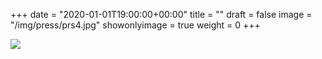 +++
date = "2020-01-01T19:00:00+00:00"
title = ""
draft = false
image = "/img/press/prs4.jpg"
showonlyimage = true
weight = 0
+++
<!--more-->

![](/img/press/vernice1.jpg)
